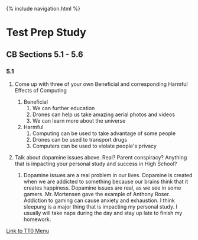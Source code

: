 {% include navigation.html %}

# Test Prep Study

## CB Sections 5.1 - 5.6
### 5.1
1. Come up with three of your own Beneficial and corresponding Harmful Effects of Computing
   1. Beneficial
      1. We can further education
      2. Drones can help us take amazing aerial photos and videos
      3. We can learn more about the universe
   2. Harmful
      1. Computing can be used to take advantage of some people
      2. Drones can be used to transport drugs
      3. Computers can be used to violate people's privacy

2. Talk about dopamine issues above. Real? Parent conspiracy? Anything that is impacting your personal study and success in High School?
   1. Dopamine issues are a real problem in our lives. Dopamine is created when we are addicted to something because our brains think that it creates happiness. Dopamine issues are real, as we see in some gamers. Mr. Mortensen gave the example of Anthony Roser. Addiction to gaming can cause anxiety and exhaustion. I think sleepung is a major thing that is impacting my personal study. I usually will take naps during the day and stay up late to finish my homework.

[Link to TT0 Menu](https://replit.com/@YashShah49/TT0-Menu)
